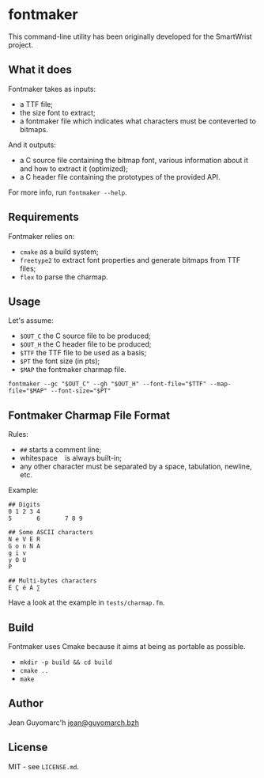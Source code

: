fontmaker
=========

This command-line utility has been originally developed for the SmartWrist project.

What it does
------------

Fontmaker takes as inputs:
- a TTF file;
- the size font to extract;
- a fontmaker file which indicates what characters must be conteverted to bitmaps.

And it outputs:
- a C source file containing the bitmap font, various information about it and how to extract it (optimized);
- a C header file containing the prototypes of the provided API.

For more info, run `fontmaker --help`.

Requirements
------------

Fontmaker relies on:
- `cmake` as a build system;
- `freetype2` to extract font properties and generate bitmaps from TTF files;
- `flex` to parse the charmap.


Usage
-----

Let's assume:
- `$OUT_C` the C source file to be produced;
- `$OUT_H` the C header file to be produced;
- `$TTF` the TTF file to be used as a basis;
- `$PT` the font size (in pts);
- `$MAP` the fontmaker charmap file.

```
fontmaker --gc "$OUT_C" --gh "$OUT_H" --font-file="$TTF" --map-file="$MAP" --font-size="$PT"
```


Fontmaker Charmap File Format
-----------------------------

Rules:
- `##` starts a comment line;
- whitespace ` ` is always built-in;
- any other character must be separated by a space, tabulation, newline, etc.

Example:
```
## Digits
0 1 2 3 4
5       6       7 8 9

## Some ASCII characters
N e V E R
G o n N A
g i v
y O U
P

## Multi-bytes characters
É Ç é À ∑
```

Have a look at the example in `tests/charmap.fm`.


Build
-----

Fontmaker uses Cmake because it aims at being as portable as possible.

- `mkdir -p build && cd build`
- `cmake ..`
- `make`


Author
------

Jean Guyomarc'h <jean@guyomarch.bzh>


License
-------

MIT - see `LICENSE.md`.
